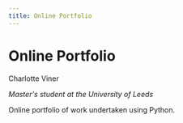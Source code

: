 ```yaml
---
title: Online Portfolio
---
```


# Online Portfolio

Charlotte Viner

*Master's student at the University of Leeds*

Online portfolio of work undertaken using Python.
